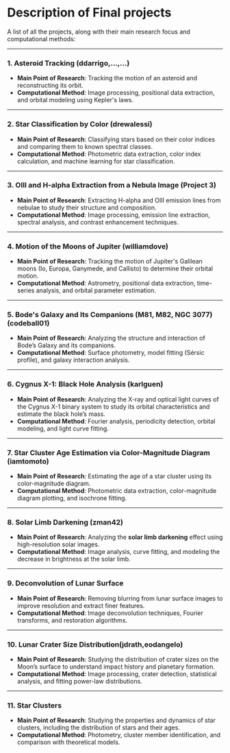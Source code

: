 # Description of Final projects

A list of all the projects, along with their main research focus and computational methods:

---

### **1. Asteroid Tracking (ddarrigo,...,...)**
- **Main Point of Research**: Tracking the motion of an asteroid and reconstructing its orbit.
- **Computational Method**: Image processing, positional data extraction, and orbital modeling using Kepler's laws.

---

### **2. Star Classification by Color (drewalessi)**
- **Main Point of Research**: Classifying stars based on their color indices and comparing them to known spectral classes.
- **Computational Method**: Photometric data extraction, color index calculation, and machine learning for star classification.

---

### **3. OIII and H-alpha Extraction from a Nebula Image (Project 3)**
- **Main Point of Research**: Extracting H-alpha and OIII emission lines from nebulae to study their structure and composition.
- **Computational Method**: Image processing, emission line extraction, spectral analysis, and contrast enhancement techniques.

---

### **4. Motion of the Moons of Jupiter (williamdove)**
- **Main Point of Research**: Tracking the motion of Jupiter's Galilean moons (Io, Europa, Ganymede, and Callisto) to determine their orbital motion.
- **Computational Method**: Astrometry, positional data extraction, time-series analysis, and orbital parameter estimation.

---

### **5. Bode's Galaxy and Its Companions (M81, M82, NGC 3077) (codeball01)**
- **Main Point of Research**: Analyzing the structure and interaction of Bode’s Galaxy and its companions.
- **Computational Method**: Surface photometry, model fitting (Sérsic profile), and galaxy interaction analysis.

---

### **6. Cygnus X-1: Black Hole Analysis (karlguen)**
- **Main Point of Research**: Analyzing the X-ray and optical light curves of the Cygnus X-1 binary system to study its orbital characteristics and estimate the black hole’s mass.
- **Computational Method**: Fourier analysis, periodicity detection, orbital modeling, and light curve fitting.

---

### **7. Star Cluster Age Estimation via Color-Magnitude Diagram (iamtomoto)**
- **Main Point of Research**: Estimating the age of a star cluster using its color-magnitude diagram.
- **Computational Method**: Photometric data extraction, color-magnitude diagram plotting, and isochrone fitting.

---

### **8. Solar Limb Darkening (zman42)**
- **Main Point of Research**: Analyzing the **solar limb darkening** effect using high-resolution solar images.
- **Computational Method**: Image analysis, curve fitting, and modeling the decrease in brightness at the solar limb.

---

### **9. Deconvolution of Lunar Surface**
- **Main Point of Research**: Removing blurring from lunar surface images to improve resolution and extract finer features.
- **Computational Method**: Image deconvolution techniques, Fourier transforms, and restoration algorithms.

---

### **10. Lunar Crater Size Distribution(jdrath,eodangelo)**
- **Main Point of Research**: Studying the distribution of crater sizes on the Moon’s surface to understand impact history and planetary formation.
- **Computational Method**: Image processing, crater detection, statistical analysis, and fitting power-law distributions.

---

### **11. Star Clusters**
- **Main Point of Research**: Studying the properties and dynamics of star clusters, including the distribution of stars and their ages.
- **Computational Method**: Photometry, cluster member identification, and comparison with theoretical models.
